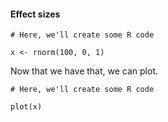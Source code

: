 
#### Effect sizes

```{r}
# Here, we'll create some R code

x <- rnorm(100, 0, 1)

```

Now that we have that, we can plot.

```{r}
# Here, we'll create some R code

plot(x)

```
